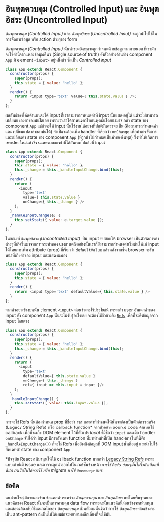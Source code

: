 # อินพุตควบคุม (Controlled Input) และ อินพุตอิสระ (Uncontrolled Input)

*อินพุตควบคุม (Controlled Input)* และ *อินพุตอิสระ (Uncontrolled Input)* จะถูกนำไปใช้ในการจัดการข้อมูล หรือ action ต่างๆของ form

*อินพุตควบคุม (Controlled Input)* นั้นค่าของอินพุตจะถูกกำหนดด้วยข้อมูลจากภายนอก ที่เรามักจะใช้ค่านี้จากแหล่งข้อมูลเดีนว (Single source of truth) ดังตัวอย่างด้านล่าง component `App` มี element `<input>` อยู่หนึ่งตัว ซึ่งเป็น *Controlled Input* 

```js
class App extends React.Component {
  constructor(props) {
    super(props);
    this.state = { value: 'hello' };
  }
  render() {
    return <input type='text' value={ this.state.value } />;
  }
};

```
ผลลัพธ์ของโค้ดด้านบนจะได้ input ที่เราสามารถกำหนดค่าที่ input นั้นแสดงอยู่ได้ แต่จะไม่สามารถเปลี่ยนแปลงค่าของมันได้เลย เพราะว่าเราได้กำหนดค่าให้อินพุตนั้นโดยนำมาจากค่า state ของ component `App` แต่ถ้าจะให้ input นั้นใช้งานได้อย่างที่ปกติมันควรจะเป็น (คือสามารถกำหนดค่า และ เปลี่ยนแปลงค่าของมันได้) จำเป็นจะต้องเพิ่ม handler ที่เรียกว่า `onChange` เพื่อทำการจัดการและเปลี่ยนค่า state ของ component `App` (ที่ถูกนำไปกำหนดเป็นค่าของอินพุต) ซึ่งทำให้เกิดการ render ใหม่แล้วจึงจะแสดงผลของค่าที่ได้อัพเดทไปแล้วที่ input
<span class="new-page"></span>

```js
class App extends React.Component {
  constructor(props) {
    super(props);
    this.state = { value: 'hello' };
    this._change = this._handleInputChange.bind(this);
  }
  render() {
    return (
      <input
        type='text'
        value={ this.state.value }
        onChange={ this._change } />
    );
  }
  _handleInputChange(e) {
    this.setState({ value: e.target.value });
  }
};
```

ในขณะที่ *อินพุตอิสระ (Uncontrolled Input)* เป็น input ที่ปล่อยให้ browser เป็นตัวจัดการค่าต่างๆที่เกิดขึ้นมาจากการกระทำของ user แต่ถึงอย่างนั้นเราก็ยังสามารถกำหนดค่าเริ่มต้นให้แก่ input ได้โดยการเพิ่ม attribute (prop) ที่เรียกว่า `defaultValue` แล้วหลังจากนั้น browser จะรับหน้าที่เก็บค่าของ input และแสดงผลเอง

```js
class App extends React.Component {
  constructor(props) {
    super(props);
    this.state = { value: 'hello' };
  }
  render() {
    return <input type='text' defaultValue={ this.state.value } />
  }
};
```

จากตัวอย่างข้างบนนั้น element `<input>` ค่อนข้างจะไร้ประโยชน์ เพราะถ้า user อัพเดทค่าของ input ตัว component `App` นั้นจะไม่รับรู้อะไรเลย จะต้องใช้ตัวอ้างอิง [`Refs`](https://reactjs.org/docs/glossary.html#refs) เพื่อที่จะดึงข้อมูลจาก input โดยตรง

```js
class App extends React.Component {
  constructor(props) {
    super(props);
    this.state = { value: 'hello' };
    this._change = this._handleInputChange.bind(this);
  }
  render() {
    return (
      <input
        type='text'
        defaultValue={ this.state.value }
        onChange={ this._change }
        ref={ input => this.input = input }/>
    );
  }
  _handleInputChange() {
    this.setState({ value: this.input.value });
  }
};
```

การจะใช้ Refs นั้นต้องกำหนด prop ที่ชื่อว่า `ref` และค่าที่กำหนดให้นั้นจะต้องเป็นตัวอักษรสตริง (Legacy String Refs) หรือ callback function* จากตัวอย่าง source code ด้านบนใช้ callback เพื่อที่จะเก็บ DOM element ไว้ที่ตัวแปร *local* ที่มีชื่อว่า `input` และเมื่อ handler `onChange` จับได้ว่า input มีการอัพเดท function ที่มาทำหน้าที่เป็น handler (ในที่นี้คือ `_handleInputChange()`) ก็จะใช้ Refs เพื่ออ้างถึงข้อมูลที่ DOM input นั้นถืออยู่ และนำไปใช้อัพเดทค่า state ของ component `App`

*ปัจจุบัน React สนับสนุนให้ใช้ callback function มากกว่า [Legacy String Refs](https://reactjs.org/docs/refs-and-the-dom.html#legacy-api-string-refs) เพราะแบบเก่ายังมี issue และอาจจะถูกนำออกไปในเวอร์ชั่นข้างหน้า
*การใช้  `Refs` บ่อยๆนั้นไม่ใช่ตัวเลือกที่ดีนัก ถ้าเป็นไปได้ควรใช้ หรือ migrate มาใช้ `อินพุตควบคุม` แทน*

## ข้อคิด

คนส่วนใหญ่มักจะมองข้าม ข้อแตกต่างระหว่าง *อินพุตควบคุม* และ *อินพุตอิสระ* แต่โดยพื้นฐานและแนวคิดของ React นั้นจะเป็นการควบคุม data flow เพราะฉะนั้นแนวคิดนี้ค่อนข้างจะสนับสนุนและสอดคล้องกับวิธีและกลไกของ *อินพุตควบคุม*
ส่วนตัวผมนั้นคิดว่าการใช้ *อินพุตอิสระ* ค่อนข้างจะเป็น anti-pattern ถ้าเป็นไปได้ผมมักจะพยายามหลีกเลี่ยงที่จะใช้มัน
